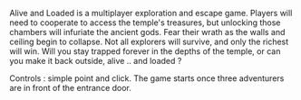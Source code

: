 Alive and Loaded is a multiplayer exploration and escape game.
Players will need to cooperate to access the temple's treasures, but unlocking those chambers will infuriate the ancient gods.
Fear their wrath as the walls and ceiling begin to collapse. 
Not all explorers will survive, and only the richest will win.
Will you stay trapped forever in the depths of the temple, or can you make it back outside, alive .. and loaded ?

Controls : simple point and click. The game starts once three adventurers are in front of the entrance door.